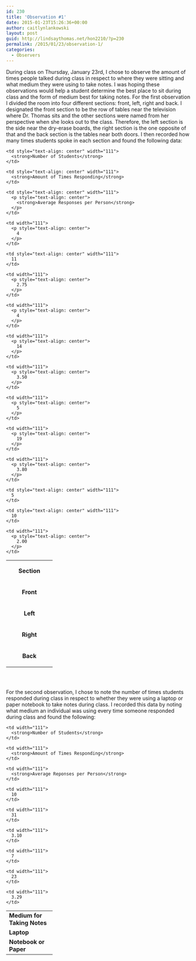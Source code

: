 ```yaml
---
id: 230
title: 'Observation #1'
date: 2015-01-23T15:26:36+00:00
author: caitlynlankowski
layout: post
guid: http://lindsaythomas.net/hon2210/?p=230
permalink: /2015/01/23/observation-1/
categories:
  - Observers
---
```

During class on Thursday, January 23rd, I chose to observe the amount of times people talked during class in respect to where they were sitting and what medium they were using to take notes. I was hoping these observations would help a student determine the best place to sit during class and the form of medium best for taking notes. For the first observation I divided the room into four different sections: front, left, right and back. I designated the front section to be the row of tables near the television where Dr. Thomas sits and the other sections were named from her perspective when she looks out to the class. Therefore, the left section is the side near the dry-erase boards, the right section is the one opposite of that and the back section is the tables near both doors. I then recorded how many times students spoke in each section and found the following data:

<table style="height: 335px" width="446">
  <tr>
    <td width="111">
      <p style="text-align: center">
        <strong>Section</strong>
      </p>
    </td>
    
    <td style="text-align: center" width="111">
      <strong>Number of Students</strong>
    </td>
    
    <td style="text-align: center" width="111">
      <strong>Amount of Times Responding</strong>
    </td>
    
    <td style="text-align: center" width="111">
      <p style="text-align: center">
        <strong>Average Responses per Person</strong>
      </p>
    </td>
  </tr>
  
  <tr>
    <td width="111">
      <p style="text-align: center">
        <strong>Front</strong>
      </p>
    </td>
    
    <td width="111">
      <p style="text-align: center">
        4
      </p>
    </td>
    
    <td style="text-align: center" width="111">
      11
    </td>
    
    <td width="111">
      <p style="text-align: center">
        2.75
      </p>
    </td>
  </tr>
  
  <tr>
    <td width="111">
      <p style="text-align: center">
        <strong>Left</strong>
      </p>
    </td>
    
    <td width="111">
      <p style="text-align: center">
        4
      </p>
    </td>
    
    <td width="111">
      <p style="text-align: center">
        14
      </p>
    </td>
    
    <td width="111">
      <p style="text-align: center">
        3.50
      </p>
    </td>
  </tr>
  
  <tr>
    <td width="111">
      <p style="text-align: center">
        <strong>Right</strong>
      </p>
    </td>
    
    <td width="111">
      <p style="text-align: center">
        5
      </p>
    </td>
    
    <td width="111">
      <p style="text-align: center">
        19
      </p>
    </td>
    
    <td width="111">
      <p style="text-align: center">
        3.80
      </p>
    </td>
  </tr>
  
  <tr>
    <td style="text-align: center" width="111">
      <p style="text-align: center">
        <strong>Back</strong>
      </p>
    </td>
    
    <td style="text-align: center" width="111">
      5
    </td>
    
    <td style="text-align: center" width="111">
      10
    </td>
    
    <td width="111">
      <p style="text-align: center">
        2.00
      </p>
    </td>
  </tr>
</table>

For the second observation, I chose to note the number of times students responded during class in respect to whether they were using a laptop or paper notebook to take notes during class. I recorded this data by noting what medium an individual was using every time someone responded during class and found the following:

<table>
  <tr>
    <td width="111">
      <strong>Medium for Taking Notes</strong>
    </td>
    
    <td width="111">
      <strong>Number of Students</strong>
    </td>
    
    <td width="111">
      <strong>Amount of Times Responding</strong>
    </td>
    
    <td width="111">
      <strong>Average Reponses per Person</strong>
    </td>
  </tr>
  
  <tr>
    <td width="111">
      <strong>Laptop</strong>
    </td>
    
    <td width="111">
      10
    </td>
    
    <td width="111">
      31
    </td>
    
    <td width="111">
      3.10
    </td>
  </tr>
  
  <tr>
    <td width="111">
      <strong>Notebook or Paper</strong>
    </td>
    
    <td width="111">
      7
    </td>
    
    <td width="111">
      23
    </td>
    
    <td width="111">
      3.29
    </td>
  </tr>
</table>